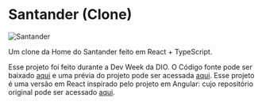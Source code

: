 # Santander (Clone)

![Santander](https://andrewnationdev.vercel.app/img/santander.png)

Um clone da Home do Santander feito em React + TypeScript.

Esse projeto foi feito durante a Dev Week da DIO. O Código fonte pode ser baixado [aqui](https://github.com/Redwars22/santander) e uma prévia do projeto pode ser acessada [aqui](https://santanderclone-andrewnation.vercel.app/). Esse projeto é uma versão em React inspirado pelo projeto em Angular: cujo repositório original pode ser acessado [aqui](https://github.com/digitalinnovationone/santander-dev-week-angular-home).
